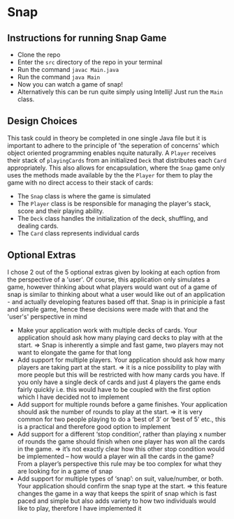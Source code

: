 # Snap
 ## Instructions for running Snap Game 
- Clone the repo
- Enter the `src` directory of the repo in your terminal
- Run the command `javac Main.java`
- Run the command `java Main`
- Now you can watch a game of snap!
- Alternatively this can be run quite simply using Intellij! Just run the `Main` class.
  
## Design Choices
This task could in theory be completed in one single Java file but it is important to adhere to the principle of 'the seperation of concerns' which object oriented programming enables nquite naturally. A `Player` receives their stack of `playingCards` from an initialized `Deck` that distributes each `Card` appropriately. This also allows for encapsulation, where the `Snap` game only uses the methods made available by the the `Player` for them to play the game with no direct access to their stack of cards:
- The `Snap` class is where the game is simulated
- The `Player` class is be responsible for managing the player's stack, score and their playing ability.
- The `Deck` class handles the initialization of the deck, shuffling, and dealing cards.
- The `Card` class represents individual cards

## Optional Extras
I chose 2 out of the 5 optional extras given by looking at each option from the perspective of a 'user'. Of course, this application only simulates a game, however thinking about what players would want out of a game of snap is similar to thinking about what a user would like out of an application - and actually developing features based off that. Snap is in priniciple a fast and simple game, hence these decisions were made with that and the 'user's' perspective in mind
- Make your application work with multiple decks of cards. Your application should ask how
many playing card decks to play with at the start. => Snap is inherently a simple and fast game, two players may not want to elongate the game for that long
- Add support for multiple players. Your application should ask how many players are taking part at the start. => it is a nice possibility to play with more people but this will be restricted with how many cards you have. If you only have a single deck of cards and just 4 players the game ends fairly quickly i.e. this would have to be coupled with the first option which I have decided not to implement
- Add support for multiple rounds before a game finishes. Your application should ask the number of rounds to play at the start. =>  it is very common for two people playing to do a ‘best of 3’ or ‘best of 5’ etc., this is a practical and therefore good option to implement
- Add support for a different ‘stop condition’, rather than playing x number of rounds the game should finish when one player has won all the cards in the game. => it’s not exactly clear how this other stop condition would be implemented – how would a player win all the cards in the game? From a player’s perspective this rule may be too complex for what they are looking for in a game of snap
- Add support for multiple types of ‘snap’: on suit, value/number, or both. Your application should confirm the snap type at the start. => this feature changes the game in a way that keeps the spirit of snap which is fast paced and simple but also adds variety to how two individuals would like to play, therefore I have implemented it




